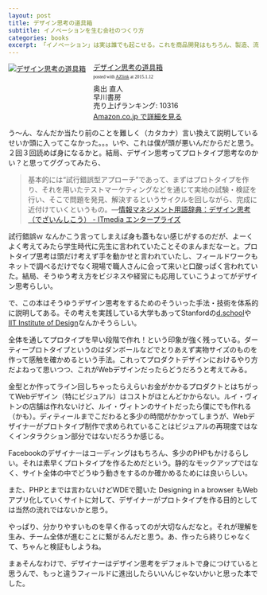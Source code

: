 ```yaml
---
layout: post
title: デザイン思考の道具箱
subtitle: イノベーションを生む会社のつくり方
categories: books
excerpt: 「イノベーション」は実は誰でも起こせる。これを商品開発はもちろん、製造、流通過程にまで広げ、さらには企業経営全体を刷新し、魅力溢れる商品を継続的に生み出す組織をつくり上げる。このコンセプトと手法が「デザイン思考」だ。GE、P&G、アップルなど海外の一流企業が続々成果を上げたノウハウの核を第一人者が徹底伝授。日本のモノづくりに革新をもたらした現場の教科書に、新章を増補した決定版。
---
```


<div class="azlink-box" style="margin-bottom:0px"><div class="azlink-image" style="float:left"><a href="http://www.amazon.co.jp/exec/obidos/ASIN/B00IIY0LQS/warikiru-22/ref=nosim/" name="azlinklink" target="_blank"><img src="http://ecx.images-amazon.com/images/I/51wB96Lqt5L._SL160_.jpg" alt="デザイン思考の道具箱" style="border:none" /></a></div><div class="azlink-info" style="float:left;margin-left:15px;line-height:120%"><div class="azlink-name" style="margin-bottom:10px;line-height:120%"><a href="http://www.amazon.co.jp/exec/obidos/ASIN/B00IIY0LQS/warikiru-22/ref=nosim/" name="azlinklink" target="_blank">デザイン思考の道具箱</a><div class="azlink-powered-date" style="font-size:7pt;margin-top:5px;font-family:verdana;line-height:120%">posted with <a href="http://sakuratan.biz/azlink/dp/%E3%83%87%E3%82%B6%E3%82%A4%E3%83%B3%E6%80%9D%E8%80%83%E3%81%AE%E9%81%93%E5%85%B7%E7%AE%B1/B00IIY0LQS/warikiru-22" target="_blank">AZlink</a>  at 2015.1.12</div></div><div class="azlink-detail">奥出 直人<br />早川書房<br />売り上げランキング: 10316<br /></div><div class="azlink-link" style="margin-top:5px"><a href="http://www.amazon.co.jp/exec/obidos/ASIN/B00IIY0LQS/warikiru-22/ref=nosim/" target="_blank">Amazon.co.jp で詳細を見る</a></div></div><div class="azlink-footer" style="clear:left"></div></div>

う〜ん、なんだか当たり前のことを難しく（カタカナ）言い換えて説明しているせいか頭に入ってこなかった。。。いや、これは僕が頭が悪いんだからだと思う。２回３回読めば身になるかと。結局、デザイン思考ってプロトタイプ思考なのかい？と思ってググってみたら、

> 基本的には“試行錯誤型アプローチ”であって、まずはプロトタイプを作り、それを用いたテストマーケティングなどを通じて実地の試験・検証を行い、そこで問題を発見、解決するというサイクルを回しながら、完成に近付けていくというもの。―[情報マネジメント用語辞典：デザイン思考（でざいんしこう） - ITmedia エンタープライズ](http://www.itmedia.co.jp/im/articles/0704/17/news126.html)

試行錯誤ｗ なんかこう言ってしまえば身も蓋もない感じがするのだが、よーくよく考えてみたら学生時代に先生に言われていたことそのまんまだなーと。プロトタイプ思考は頭だけ考えず手を動かせと言われていたし、フィールドワークもネットで調べるだけでなく現場で職人さんに会って来いと口酸っぱく言われていた。結局、そうゆう考え方をビジネスや経営にも応用していこうよってがデザイン思考らしい。

で、この本はそうゆうデザイン思考をするためのそういった手法・技術を体系的に説明してある。その考えを実践している大学もあってStanfordの[d.school](http://dschool.stanford.edu/)や[IIT Institute of Design](https://www.id.iit.edu/)なんかそうらしい。


全体を通してプロタイプを早い段階で作れ！という印象が強く残っている。ダーティープロトタイプというのはダンボールなどでとりあえず実物サイズのものを作って感触を確かめるという手法。これってプロダクトデザインにおけるやり方だよねって思いつつ、これがWebデザインだったらどうだろうと考えてみる。

金型とか作ってライン回しちゃったらえらいお金がかかるプロダクトとはちがってWebデザイン（特にビジュアル）はコストがほとんどかからない。ルイ・ヴィトンの店舗は作れないけど、ルイ・ヴィトンのサイトだったら僕にでも作れる（かも）。ディティールまでこだわると多少の時間がかかってしまうが、Webデザイナーがプロトタイプ制作で求められていることはビジュアルの再現度ではなくインタラクション部分ではないだろうか感じる。

Facebookのデザイナーはコーディングはもちろん、多少のPHPもかけるらしい。それは素早くプロトタイプを作るためだという。静的なモックアップではなく、サイト全体の中でどうゆう動きをするのか確かめるためには良いらしい。

また、PHPとまでは言わないけどWDEで聞いた Designing in a browser もWebアプリ化していくサイトに対して、デザイナーがプロトタイプを作る目的としては当然の流れではないかと思う。

やっぱり、分かりやすいものを早く作るってのが大切なんだなと。それが理解を生み、チーム全体が進むことに繋がるんだと思う。あ、作ったら終りじゃなくて、ちゃんと検証もしようね。

まぁそんなわけで、デザイナーはデザイン思考をデフォルトで身につけていると思うんで、もっと違うフィールドに進出したらいいんじゃないかいと思った本でした。




